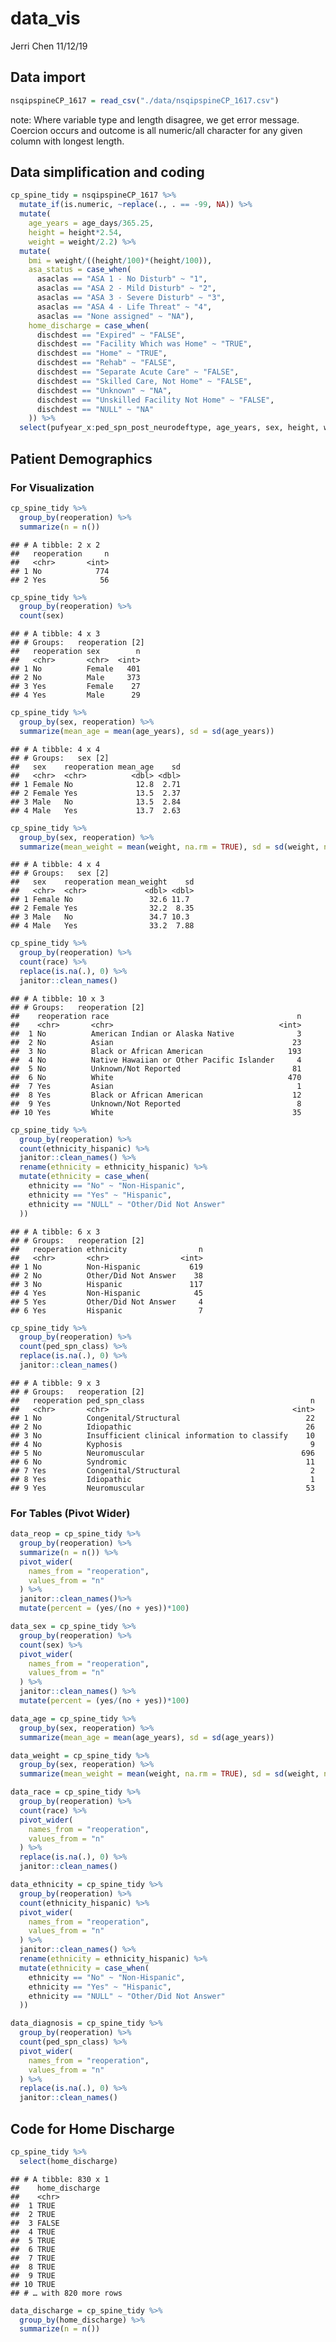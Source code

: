 data\_vis
================
Jerri Chen
11/12/19

## Data import

``` r
nsqipspineCP_1617 = read_csv("./data/nsqipspineCP_1617.csv")
```

note: Where variable type and length disagree, we get error message.
Coercion occurs and outcome is all numeric/all character for any given
column with longest length.

## Data simplification and coding

``` r
cp_spine_tidy = nsqipspineCP_1617 %>%
  mutate_if(is.numeric, ~replace(., . == -99, NA)) %>%
  mutate(
    age_years = age_days/365.25,
    height = height*2.54,
    weight = weight/2.2) %>%
  mutate(
    bmi = weight/((height/100)*(height/100)),
    asa_status = case_when(
      asaclas == "ASA 1 - No Disturb" ~ "1",
      asaclas == "ASA 2 - Mild Disturb" ~ "2",
      asaclas == "ASA 3 - Severe Disturb" ~ "3",
      asaclas == "ASA 4 - Life Threat" ~ "4",
      asaclas == "None assigned" ~ "NA"),
    home_discharge = case_when(
      dischdest == "Expired" ~ "FALSE",
      dischdest == "Facility Which was Home" ~ "TRUE",
      dischdest == "Home" ~ "TRUE",
      dischdest == "Rehab" ~ "FALSE",
      dischdest == "Separate Acute Care" ~ "FALSE",
      dischdest == "Skilled Care, Not Home" ~ "FALSE",
      dischdest == "Unknown" ~ "NA",
      dischdest == "Unskilled Facility Not Home" ~ "FALSE",
      dischdest == "NULL" ~ "NA"
    )) %>%
  select(pufyear_x:ped_spn_post_neurodeftype, age_years, sex, height, weight, bmi, ethnicity_hispanic, race, asa_status, transt, ventilat, asthma, hxcld, oxygen_sup, crf, impcogstat, seizure, nutr_support, hemodisorder, optime, tothlos, d_opto_dis, death30yn, supinfec, wndinfd, orgspcssi, dehis, oupneumo, pulembol, renainsf, urninfec, cszre, neurodef, cdarrest, othbleed, bleed_ml_tot, othcdiff, othsysep, unplannedreadmission1, reoperation, dischdest, home_discharge)
```

## Patient Demographics

### For Visualization

``` r
cp_spine_tidy %>%
  group_by(reoperation) %>%
  summarize(n = n())
```

    ## # A tibble: 2 x 2
    ##   reoperation     n
    ##   <chr>       <int>
    ## 1 No            774
    ## 2 Yes            56

``` r
cp_spine_tidy %>%
  group_by(reoperation) %>% 
  count(sex)
```

    ## # A tibble: 4 x 3
    ## # Groups:   reoperation [2]
    ##   reoperation sex        n
    ##   <chr>       <chr>  <int>
    ## 1 No          Female   401
    ## 2 No          Male     373
    ## 3 Yes         Female    27
    ## 4 Yes         Male      29

``` r
cp_spine_tidy %>%
  group_by(sex, reoperation) %>% 
  summarize(mean_age = mean(age_years), sd = sd(age_years))
```

    ## # A tibble: 4 x 4
    ## # Groups:   sex [2]
    ##   sex    reoperation mean_age    sd
    ##   <chr>  <chr>          <dbl> <dbl>
    ## 1 Female No              12.8  2.71
    ## 2 Female Yes             13.5  2.37
    ## 3 Male   No              13.5  2.84
    ## 4 Male   Yes             13.7  2.63

``` r
cp_spine_tidy %>%
  group_by(sex, reoperation) %>% 
  summarize(mean_weight = mean(weight, na.rm = TRUE), sd = sd(weight, na.rm = TRUE))
```

    ## # A tibble: 4 x 4
    ## # Groups:   sex [2]
    ##   sex    reoperation mean_weight    sd
    ##   <chr>  <chr>             <dbl> <dbl>
    ## 1 Female No                 32.6 11.7 
    ## 2 Female Yes                32.2  8.35
    ## 3 Male   No                 34.7 10.3 
    ## 4 Male   Yes                33.2  7.88

``` r
cp_spine_tidy %>%
  group_by(reoperation) %>% 
  count(race) %>% 
  replace(is.na(.), 0) %>% 
  janitor::clean_names()
```

    ## # A tibble: 10 x 3
    ## # Groups:   reoperation [2]
    ##    reoperation race                                          n
    ##    <chr>       <chr>                                     <int>
    ##  1 No          American Indian or Alaska Native              3
    ##  2 No          Asian                                        23
    ##  3 No          Black or African American                   193
    ##  4 No          Native Hawaiian or Other Pacific Islander     4
    ##  5 No          Unknown/Not Reported                         81
    ##  6 No          White                                       470
    ##  7 Yes         Asian                                         1
    ##  8 Yes         Black or African American                    12
    ##  9 Yes         Unknown/Not Reported                          8
    ## 10 Yes         White                                        35

``` r
cp_spine_tidy %>%
  group_by(reoperation) %>% 
  count(ethnicity_hispanic) %>% 
  janitor::clean_names() %>% 
  rename(ethnicity = ethnicity_hispanic) %>% 
  mutate(ethnicity = case_when(
    ethnicity == "No" ~ "Non-Hispanic",
    ethnicity == "Yes" ~ "Hispanic",
    ethnicity == "NULL" ~ "Other/Did Not Answer"
  ))
```

    ## # A tibble: 6 x 3
    ## # Groups:   reoperation [2]
    ##   reoperation ethnicity                n
    ##   <chr>       <chr>                <int>
    ## 1 No          Non-Hispanic           619
    ## 2 No          Other/Did Not Answer    38
    ## 3 No          Hispanic               117
    ## 4 Yes         Non-Hispanic            45
    ## 5 Yes         Other/Did Not Answer     4
    ## 6 Yes         Hispanic                 7

``` r
cp_spine_tidy %>%
  group_by(reoperation) %>% 
  count(ped_spn_class) %>% 
  replace(is.na(.), 0) %>% 
  janitor::clean_names()
```

    ## # A tibble: 9 x 3
    ## # Groups:   reoperation [2]
    ##   reoperation ped_spn_class                                     n
    ##   <chr>       <chr>                                         <int>
    ## 1 No          Congenital/Structural                            22
    ## 2 No          Idiopathic                                       26
    ## 3 No          Insufficient clinical information to classify    10
    ## 4 No          Kyphosis                                          9
    ## 5 No          Neuromuscular                                   696
    ## 6 No          Syndromic                                        11
    ## 7 Yes         Congenital/Structural                             2
    ## 8 Yes         Idiopathic                                        1
    ## 9 Yes         Neuromuscular                                    53

### For Tables (Pivot Wider)

``` r
data_reop = cp_spine_tidy %>%
  group_by(reoperation) %>%
  summarize(n = n()) %>% 
  pivot_wider(
    names_from = "reoperation",
    values_from = "n"
  ) %>% 
  janitor::clean_names()%>% 
  mutate(percent = (yes/(no + yes))*100)
```

``` r
data_sex = cp_spine_tidy %>%
  group_by(reoperation) %>% 
  count(sex) %>% 
  pivot_wider(
    names_from = "reoperation",
    values_from = "n"
  ) %>% 
  janitor::clean_names() %>% 
  mutate(percent = (yes/(no + yes))*100)
```

``` r
data_age = cp_spine_tidy %>%
  group_by(sex, reoperation) %>% 
  summarize(mean_age = mean(age_years), sd = sd(age_years))
```

``` r
data_weight = cp_spine_tidy %>%
  group_by(sex, reoperation) %>% 
  summarize(mean_weight = mean(weight, na.rm = TRUE), sd = sd(weight, na.rm = TRUE))
```

``` r
data_race = cp_spine_tidy %>%
  group_by(reoperation) %>% 
  count(race) %>% 
  pivot_wider(
    names_from = "reoperation",
    values_from = "n"
  ) %>% 
  replace(is.na(.), 0) %>% 
  janitor::clean_names()
```

``` r
data_ethnicity = cp_spine_tidy %>%
  group_by(reoperation) %>% 
  count(ethnicity_hispanic) %>% 
  pivot_wider(
    names_from = "reoperation",
    values_from = "n"
  ) %>% 
  janitor::clean_names() %>% 
  rename(ethnicity = ethnicity_hispanic) %>% 
  mutate(ethnicity = case_when(
    ethnicity == "No" ~ "Non-Hispanic",
    ethnicity == "Yes" ~ "Hispanic",
    ethnicity == "NULL" ~ "Other/Did Not Answer"
  ))
```

``` r
data_diagnosis = cp_spine_tidy %>%
  group_by(reoperation) %>% 
  count(ped_spn_class) %>% 
  pivot_wider(
    names_from = "reoperation",
    values_from = "n"
  ) %>% 
  replace(is.na(.), 0) %>% 
  janitor::clean_names()
```

## Code for Home Discharge

``` r
cp_spine_tidy %>% 
  select(home_discharge)
```

    ## # A tibble: 830 x 1
    ##    home_discharge
    ##    <chr>         
    ##  1 TRUE          
    ##  2 TRUE          
    ##  3 FALSE         
    ##  4 TRUE          
    ##  5 TRUE          
    ##  6 TRUE          
    ##  7 TRUE          
    ##  8 TRUE          
    ##  9 TRUE          
    ## 10 TRUE          
    ## # … with 820 more rows

``` r
data_discharge = cp_spine_tidy %>%
  group_by(home_discharge) %>%
  summarize(n = n())
```
